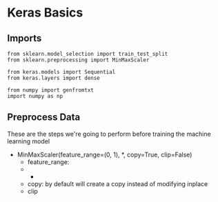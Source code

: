 # Keras Basics

## Imports
	from sklearn.model_selection import train_test_split
	from sklearn.preprocessing import MinMaxScaler
	
	from keras.models import Sequential
	from keras.layers import dense 

	from numpy import genfromtxt
	import numpy as np


## Preprocess Data
These are the steps we're going to perform before training the machine learning model
* MinMaxScaler(feature_range=(0, 1), *, copy=True, clip=False)
	* feature_range: 	
	* *
	* copy: by default will create a copy instead of modifying inplace
	* clip
